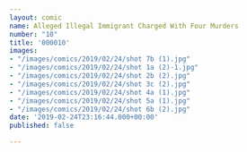 ```yaml
---
layout: comic
name: Alleged Illegal Immigrant Charged With Four Murders
number: "10"
title: '000010'
images:
- "/images/comics/2019/02/24/shot 7b (1).jpg"
- "/images/comics/2019/02/24/shot 1a (2)-1.jpg"
- "/images/comics/2019/02/24/shot 2b (2).jpg"
- "/images/comics/2019/02/24/shot 3c (2).jpg"
- "/images/comics/2019/02/24/shot 4a (1).jpg"
- "/images/comics/2019/02/24/shot 5a (1).jpg"
- "/images/comics/2019/02/24/shot 6b (2).jpg"
date: '2019-02-24T23:16:44.000+00:00'
published: false

---
```

